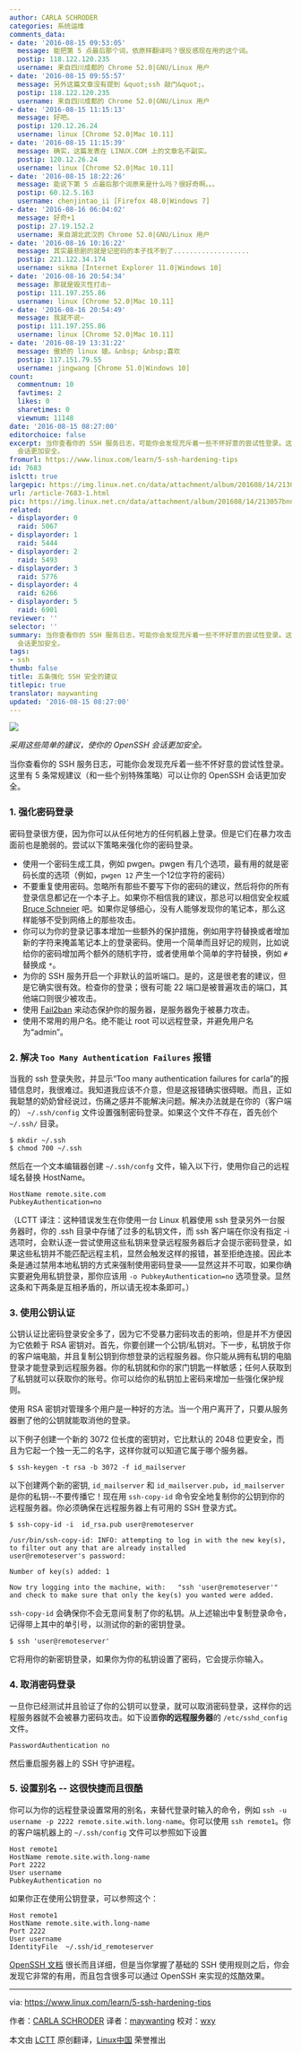 ```yaml
---
author: CARLA SCHRODER
categories: 系统运维
comments_data:
- date: '2016-08-15 09:53:05'
  message: 能把第 5 点最后那个词，依原样翻译吗？很反感现在用的这个词。
  postip: 118.122.120.235
  username: 来自四川成都的 Chrome 52.0|GNU/Linux 用户
- date: '2016-08-15 09:55:57'
  message: 另外这篇文章没有提到 &quot;ssh 敲门&quot;。
  postip: 118.122.120.235
  username: 来自四川成都的 Chrome 52.0|GNU/Linux 用户
- date: '2016-08-15 11:15:13'
  message: 好吧。
  postip: 120.12.26.24
  username: linux [Chrome 52.0|Mac 10.11]
- date: '2016-08-15 11:15:39'
  message: 确实，这篇发表在 LINUX.COM 上的文章名不副实。
  postip: 120.12.26.24
  username: linux [Chrome 52.0|Mac 10.11]
- date: '2016-08-15 18:22:26'
  message: 能说下第 5 点最后那个词原来是什么吗？很好奇啊。。。
  postip: 60.12.5.163
  username: chenjintao_ii [Firefox 48.0|Windows 7]
- date: '2016-08-16 06:04:02'
  message: 好奇+1
  postip: 27.19.152.2
  username: 来自湖北武汉的 Chrome 52.0|GNU/Linux 用户
- date: '2016-08-16 10:16:22'
  message: 其实最悲剧的就是记密码的本子找不到了...................
  postip: 221.122.34.174
  username: sikma [Internet Explorer 11.0|Windows 10]
- date: '2016-08-16 20:54:34'
  message: 那就是毁灭性打击~
  postip: 111.197.255.86
  username: linux [Chrome 52.0|Mac 10.11]
- date: '2016-08-16 20:54:49'
  message: 我就不说~
  postip: 111.197.255.86
  username: linux [Chrome 52.0|Mac 10.11]
- date: '2016-08-19 13:31:22'
  message: 傲娇的 linux 娘。&nbsp; &nbsp;喜欢
  postip: 117.151.79.55
  username: jingwang [Chrome 51.0|Windows 10]
count:
  commentnum: 10
  favtimes: 2
  likes: 0
  sharetimes: 0
  viewnum: 11148
date: '2016-08-15 08:27:00'
editorchoice: false
excerpt: 当你查看你的 SSH 服务日志，可能你会发现充斥着一些不怀好意的尝试性登录。这里有 5 条常规建议（和一些个别特殊策略）可以让你的 OpenSSH
  会话更加安全。
fromurl: https://www.linux.com/learn/5-ssh-hardening-tips
id: 7683
islctt: true
largepic: https://img.linux.net.cn/data/attachment/album/201608/14/213057bnnt3izmnpynpzny.jpg
url: /article-7683-1.html
pic: https://img.linux.net.cn/data/attachment/album/201608/14/213057bnnt3izmnpynpzny.jpg.thumb.jpg
related:
- displayorder: 0
  raid: 5067
- displayorder: 1
  raid: 5444
- displayorder: 2
  raid: 5493
- displayorder: 3
  raid: 5776
- displayorder: 4
  raid: 6266
- displayorder: 5
  raid: 6901
reviewer: ''
selector: ''
summary: 当你查看你的 SSH 服务日志，可能你会发现充斥着一些不怀好意的尝试性登录。这里有 5 条常规建议（和一些个别特殊策略）可以让你的 OpenSSH
  会话更加安全。
tags:
- ssh
thumb: false
title: 五条强化 SSH 安全的建议
titlepic: true
translator: maywanting
updated: '2016-08-15 08:27:00'
---
```


![](/data/attachment/album/201608/14/213057bnnt3izmnpynpzny.jpg)


*采用这些简单的建议，使你的 OpenSSH 会话更加安全。*


当你查看你的 SSH 服务日志，可能你会发现充斥着一些不怀好意的尝试性登录。这里有 5 条常规建议（和一些个别特殊策略）可以让你的 OpenSSH 会话更加安全。


### 1. 强化密码登录


密码登录很方便，因为你可以从任何地方的任何机器上登录。但是它们在暴力攻击面前也是脆弱的。尝试以下策略来强化你的密码登录。


* 使用一个密码生成工具，例如 pwgen。pwgen 有几个选项，最有用的就是密码长度的选项（例如，`pwgen 12` 产生一个12位字符的密码）
* 不要重复使用密码。忽略所有那些不要写下你的密码的建议，然后将你的所有登录信息都记在一个本子上。如果你不相信我的建议，那总可以相信安全权威 [Bruce Schneier](https://www.schneier.com/blog/archives/2005/06/write_down_your.html) 吧。如果你足够细心，没有人能够发现你的笔记本，那么这样能够不受到网络上的那些攻击。
* 你可以为你的登录记事本增加一些额外的保护措施，例如用字符替换或者增加新的字符来掩盖笔记本上的登录密码。使用一个简单而且好记的规则，比如说给你的密码增加两个额外的随机字符，或者使用单个简单的字符替换，例如 `#` 替换成 `*`。
* 为你的 SSH 服务开启一个非默认的监听端口。是的，这是很老套的建议，但是它确实很有效。检查你的登录；很有可能 22 端口是被普遍攻击的端口，其他端口则很少被攻击。
* 使用 [Fail2ban](http://www.fail2ban.org/wiki/index.php/Main_Page) 来动态保护你的服务器，是服务器免于被暴力攻击。
* 使用不常用的用户名。绝不能让 root 可以远程登录，并避免用户名为“admin”。


### 2. 解决 `Too Many Authentication Failures` 报错


当我的 ssh 登录失败，并显示“Too many authentication failures for carla”的报错信息时，我很难过。我知道我应该不介意，但是这报错确实很碍眼。而且，正如我聪慧的奶奶曾经说过，伤痛之感并不能解决问题。解决办法就是在你的（客户端的） `~/.ssh/config` 文件设置强制密码登录。如果这个文件不存在，首先创个 `~/.ssh/` 目录。



```
$ mkdir ~/.ssh
$ chmod 700 ~/.ssh

```

然后在一个文本编辑器创建 `~/.ssh/confg` 文件，输入以下行，使用你自己的远程域名替换 HostName。



```
HostName remote.site.com
PubkeyAuthentication=no

```

（LCTT 译注：这种错误发生在你使用一台 Linux 机器使用 ssh 登录另外一台服务器时，你的 .ssh 目录中存储了过多的私钥文件，而 ssh 客户端在你没有指定 -i 选项时，会默认逐一尝试使用这些私钥来登录远程服务器后才会提示密码登录，如果这些私钥并不能匹配远程主机，显然会触发这样的报错，甚至拒绝连接。因此本条是通过禁用本地私钥的方式来强制使用密码登录——显然这并不可取，如果你确实要避免用私钥登录，那你应该用 `-o PubkeyAuthentication=no` 选项登录。显然这条和下两条是互相矛盾的，所以请无视本条即可。）


### 3. 使用公钥认证


公钥认证比密码登录安全多了，因为它不受暴力密码攻击的影响，但是并不方便因为它依赖于 RSA 密钥对。首先，你要创建一个公钥/私钥对。下一步，私钥放于你的客户端电脑，并且复制公钥到你想登录的远程服务器。你只能从拥有私钥的电脑登录才能登录到远程服务器。你的私钥就和你的家门钥匙一样敏感；任何人获取到了私钥就可以获取你的账号。你可以给你的私钥加上密码来增加一些强化保护规则。


使用 RSA 密钥对管理多个用户是一种好的方法。当一个用户离开了，只要从服务器删了他的公钥就能取消他的登录。


以下例子创建一个新的 3072 位长度的密钥对，它比默认的 2048 位更安全，而且为它起一个独一无二的名字，这样你就可以知道它属于哪个服务器。



```
$ ssh-keygen -t rsa -b 3072 -f id_mailserver

```

以下创建两个新的密钥, `id_mailserver` 和 `id_mailserver.pub`，`id_mailserver` 是你的私钥--不要传播它！现在用 `ssh-copy-id` 命令安全地复制你的公钥到你的远程服务器。你必须确保在远程服务器上有可用的 SSH 登录方式。



```
$ ssh-copy-id -i  id_rsa.pub user@remoteserver

/usr/bin/ssh-copy-id: INFO: attempting to log in with the new key(s), to filter out any that are already installed
user@remoteserver's password:

Number of key(s) added: 1

Now try logging into the machine, with:   "ssh 'user@remoteserver'"
and check to make sure that only the key(s) you wanted were added.

```

`ssh-copy-id` 会确保你不会无意间复制了你的私钥。从上述输出中复制登录命令，记得带上其中的单引号，以测试你的新的密钥登录。



```
$ ssh 'user@remoteserver'

```

它将用你的新密钥登录，如果你为你的私钥设置了密码，它会提示你输入。


### 4. 取消密码登录


一旦你已经测试并且验证了你的公钥可以登录，就可以取消密码登录，这样你的远程服务器就不会被暴力密码攻击。如下设置**你的远程服务器**的 `/etc/sshd_config` 文件。



```
PasswordAuthentication no

```

然后重启服务器上的 SSH 守护进程。


### 5. 设置别名 -- 这很快捷而且很酷


你可以为你的远程登录设置常用的别名，来替代登录时输入的命令，例如 `ssh -u username -p 2222 remote.site.with.long-name`。你可以使用 `ssh remote1`。你的客户端机器上的 `~/.ssh/config` 文件可以参照如下设置



```
Host remote1
HostName remote.site.with.long-name
Port 2222
User username
PubkeyAuthentication no

```

如果你正在使用公钥登录，可以参照这个：



```
Host remote1
HostName remote.site.with.long-name
Port 2222
User username
IdentityFile  ~/.ssh/id_remoteserver

```

[OpenSSH 文档](http://www.openssh.com/) 很长而且详细，但是当你掌握了基础的 SSH 使用规则之后，你会发现它非常的有用，而且包含很多可以通过 OpenSSH 来实现的炫酷效果。




---


via: <https://www.linux.com/learn/5-ssh-hardening-tips>


作者：[CARLA SCHRODER](https://www.linux.com/users/cschroder) 译者：[maywanting](https://github.com/maywanting) 校对：[wxy](https://github.com/wxy)


本文由 [LCTT](https://github.com/LCTT/TranslateProject) 原创翻译，[Linux中国](https://linux.cn/) 荣誉推出